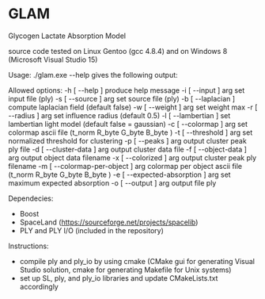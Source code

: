 # GLAM
Glycogen Lactate Absorption Model

source code tested on Linux Gentoo (gcc 4.8.4) and on Windows 8 (Microsoft Visual Studio 15)

Usage:
./glam.exe --help gives the following output:

Allowed options:
  -h [ --help ]                    produce help message
  -i [ --input ] arg               set input file (ply)
  -s [ --source ] arg              set source file (ply)
  -b [ --laplacian ]               compute laplacian field (default false)
  -w [ --weight ] arg              set weight max
  -r [ --radius ] arg              set influence radius (default 0.5)
  -l [ --lambertian ]              set lambertian light model (default false =
                                   gaussian)
  -c [ --colormap ] arg            set colormap ascii file (t_norm R_byte
                                   G_byte B_byte )
  -t [ --threshold ] arg           set normalized threshold for clustering
  -p [ --peaks ] arg               output cluster peak ply file
  -d [ --cluster-data ] arg        output cluster data file
  -f [ --object-data ] arg         output object data filename
  -x [ --colorized ] arg           output cluster peak ply filename
  -m [ --colormap-per-object ] arg colormap per object ascii file (t_norm
                                   R_byte G_byte B_byte )
  -e [ --expected-absorption ] arg set maximum expected absorption
  -o [ --output ] arg              output file ply


Dependecies:
* Boost 
* SpaceLand (https://sourceforge.net/projects/spacelib)
* PLY and PLY I/O (included in the repository)

Instructions:
* compile ply and ply_io by using cmake (CMake gui for generating Visual Studio solution, cmake for generating Makefile for Unix systems)
* set up SL, ply, and ply_io libraries and update CMakeLists.txt accordingly 
